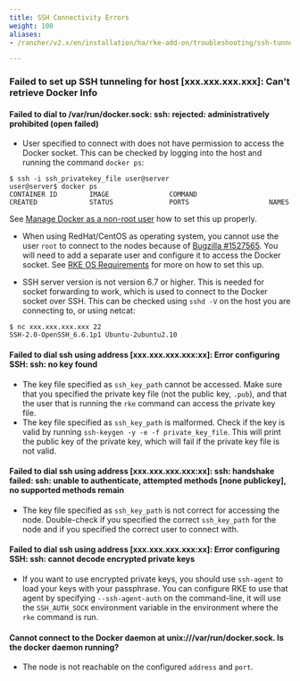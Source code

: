 ```yaml
---
title: SSH Connectivity Errors
weight: 100
aliases:
- /rancher/v2.x/en/installation/ha/rke-add-on/troubleshooting/ssh-tunneling/

---
```


### Failed to set up SSH tunneling for host [xxx.xxx.xxx.xxx]: Can't retrieve Docker Info

#### Failed to dial to /var/run/docker.sock: ssh: rejected: administratively prohibited (open failed)

* User specified to connect with does not have permission to access the Docker socket. This can be checked by logging into the host and running the command `docker ps`:

```
$ ssh -i ssh_privatekey_file user@server
user@server$ docker ps
CONTAINER ID        IMAGE               COMMAND                  CREATED             STATUS              PORTS                    NAMES
```

See [Manage Docker as a non-root user](https://docs.docker.com/install/linux/linux-postinstall/#manage-docker-as-a-non-root-user) how to set this up properly.

* When using RedHat/CentOS as operating system, you cannot use the user `root` to connect to the nodes because of [Bugzilla #1527565](https://bugzilla.redhat.com/show_bug.cgi?id=1527565). You will need to add a separate user and configure it to access the Docker socket. See [RKE OS Requirements](https://www.rancher.com/docs/rke/latest/en/os/#red-hat-enterprise-linux-rhel-oracle-enterprise-linux-oel-centos) for more on how to set this up.

* SSH server version is not version 6.7 or higher. This is needed for socket forwarding to work, which is used to connect to the Docker socket over SSH. This can be checked using `sshd -V` on the host you are connecting to, or using netcat:
```
$ nc xxx.xxx.xxx.xxx 22
SSH-2.0-OpenSSH_6.6.1p1 Ubuntu-2ubuntu2.10
```

#### Failed to dial ssh using address [xxx.xxx.xxx.xxx:xx]: Error configuring SSH: ssh: no key found

* The key file specified as `ssh_key_path` cannot be accessed. Make sure that you specified the private key file (not the public key, `.pub`), and that the user that is running the `rke` command can access the private key file.
* The key file specified as `ssh_key_path` is malformed. Check if the key is valid by running `ssh-keygen -y -e -f private_key_file`. This will print the public key of the private key, which will fail if the private key file is not valid.

#### Failed to dial ssh using address [xxx.xxx.xxx.xxx:xx]: ssh: handshake failed: ssh: unable to authenticate, attempted methods [none publickey], no supported methods remain

* The key file specified as `ssh_key_path` is not correct for accessing the node. Double-check if you specified the correct `ssh_key_path` for the node and if you specified the correct user to connect with.

#### Failed to dial ssh using address [xxx.xxx.xxx.xxx:xx]: Error configuring SSH: ssh: cannot decode encrypted private keys

* If you want to use encrypted private keys, you should use `ssh-agent` to load your keys with your passphrase. You can configure RKE to use that agent by specifying `--ssh-agent-auth` on the command-line, it will use the `SSH_AUTH_SOCK` environment variable in the environment where the `rke` command is run.

#### Cannot connect to the Docker daemon at unix:///var/run/docker.sock. Is the docker daemon running?

* The node is not reachable on the configured `address` and `port`.
